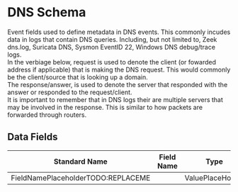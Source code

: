 # DNS Schema
Event fields used to define metadata in DNS events. This commonly incudes data in logs that contain DNS queries. 
Including, but not limited to, Zeek dns.log, Suricata DNS, Sysmon EventID 22, Windows DNS debug/trace logs.<br>
In the verbiage below, request is used to denote the client (or fowarded address if applicable) that is making the DNS request. This would commonly be the client/source that is looking up a domain.<br>
The response/answer, is used to denote the server that responded with the answer or responded to the request/client.<br>
It is important to remember that in DNS logs their are multiple servers that may be involved in the response. This is similar to how packets are forwarded through routers.

## Data Fields
|Standard Name|Field Name|Type|Description|Sample Value|
|---|---|---|---|---|
|FieldNamePlaceholderTODO:REPLACEME||ValuePlaceHolder|DescriptionPlaceHolder|``|